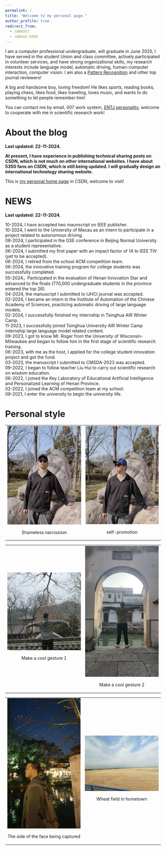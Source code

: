 ```yaml
---
permalink: /
title: "Welcome to my personal page."
author_profile: true
redirect_from: 
  - /about/
  - /about.html
---
```


I am a computer professional undergraduate, will graduate in June 2025, I have served in the student Union and class committee, actively participated in volunteer services, and have strong organizational skills, my research interests include language model, automatic driving, human-computer interaction, computer vision. I am also a [Pattern Recognition](https://www.sciencedirect.com/journal/pattern-recognition) and other top journal reviewers!

A big and handsome boy, loving freedom! He likes sports, reading books, playing chess, likes food, likes traveling, loves music, and wants to do something to let people remember him!

You can contact me by email, 007 work system, [ENTJ personality](https://en.wikipedia.org/wiki/Myers%E2%80%93Briggs_Type_Indicator), welcome to cooperate with me in scientific research work!

<!--
I studied at [Henan Normal University college of computer and information engineering](https://www.htu.edu.cn/cs/main.htm)
-->

# About the blog

**Last updated: 22-11-2024.**

**At present, I have experience in publishing technical sharing posts on CSDN, which is not much on other international websites. I have about 5350 fans on CSDN, which is still being updated. I will gradually design an international technology sharing website.**

This is [my personal home page](https://blog.csdn.net/weixin_62075168?spm=1010.2135.3001.5343) in CSDN, welcome to visit!



# NEWS

**Last updated: 22-11-2024.**


10-2024, I have accepted two maunscript on IEEE publisher.\
10-2024, I went to the University of Macau as an intern to participate in a project related to autonomous driving.\
08-2024, I participated in the GSE conference in Beijing Normal University as a student representative.\
06-2024, I submitted my first paper with an impact factor of 14 to IEEE TIV (yet to be accepted).\
06-2024, I retired from the school ACM competition team.\
06-2024, the innovative training program for college students was successfully completed.\
05-2024，Participated in the evaluation of Henan Innovation Star and advanced to the finals (770,000 undergraduate students in the province entered the top 26).\
04-2024, the manuscript I submitted to IJHCI journal was accepted.\
02-2024, I became an intern in the Institute of Automation of the Chinese Academy of Sciences, practicing automatic driving of large language models.\
02-2024, I successfully finished my internship in Tsinghua AIR Winter Camp.\
11-2023, I successfully joined Tsinghua University AIR Winter Camp internship large language model related content.\
09-2023, I got to know Mr. Roger from the University of Wisconsin-Milwaukee and began to follow him in the first stage of scientific research training.\
06-2023, with me as the host, I applied for the college student innovation project and got the fund.\
03-2023, the manuscript I submitted to CMSDA-2023 was accepted.\
09-2022, I began to follow teacher Liu Hui to carry out scientific research on wisdom education.\
06-2022, I joined the Key Laboratory of Educational Artificial Intelligence and Personalized Learning of Henan Province.\
02-2022, I joined the ACM competition team at my school.\
09-2021, I enter the university to begin the university life.



# Personal style

<table>
  <tr>
    <td style="text-align: center;">
      <img src="https://raw.githubusercontent.com/ChuangqiLee/cql.github.io/master/images/lcq.jpg" width="300"/>
      <p>Shameless narcissism</p>
    </td>
    <td style="text-align: center;">
      <img src="https://raw.githubusercontent.com/ChuangqiLee/cql.github.io/master/images/lcq1.jpg" width="300"/>
      <p>self-promotion</p>
    </td>
  </tr>
</table>


<table>
  <tr>
    <td>
      <img src="https://raw.githubusercontent.com/ChuangqiLee/cql.github.io/master/images/lcq3.jpg" width="300"/>
      <p align="center">Make a cool gesture 1</p>
    </td>
    <td>
      <img src="https://raw.githubusercontent.com/ChuangqiLee/cql.github.io/master/images/lcq4.jpg" width="300"/>
      <p align="center">Make a cool gesture 2</p>
    </td>
  </tr>
</table>

<table>
  <tr>
    <td>
      <img src="https://raw.githubusercontent.com/ChuangqiLee/cql.github.io/master/images/cqcq.png" width="300"/>
      <p align="center">The side of the face being captured</p>
    </td>
    <td>
      <img src="https://raw.githubusercontent.com/ChuangqiLee/cql.github.io/master/images/lcq5.jpg" width="300"/>
      <p align="center">Wheat field in hometown</p>
    </td>
  </tr>
</table>
